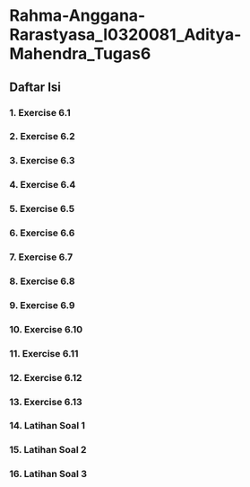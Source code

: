 # Rahma-Anggana-Rarastyasa_I0320081_Aditya-Mahendra_Tugas6

## Daftar Isi

### 1. Exercise 6.1
### 2. Exercise 6.2
### 3. Exercise 6.3
### 4. Exercise 6.4
### 5. Exercise 6.5
### 6. Exercise 6.6
### 7. Exercise 6.7
### 8. Exercise 6.8
### 9. Exercise 6.9
### 10. Exercise 6.10
### 11. Exercise 6.11
### 12. Exercise 6.12
### 13. Exercise 6.13
### 14. Latihan Soal 1
### 15. Latihan Soal 2
### 16. Latihan Soal 3
